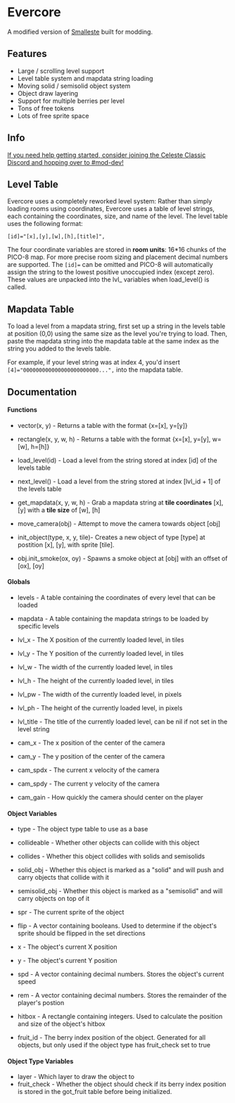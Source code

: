 # Evercore
A modified version of [Smalleste](https://github.com/CelesteClassic/smalleste) built for modding.

## Features

  * Large / scrolling level support
  * Level table system and mapdata string loading
  * Moving solid / semisolid object system
  * Object draw layering
  * Support for multiple berries per level
  * Tons of free tokens
  * Lots of free sprite space

## Info

  [If you need help getting started, consider joining the Celeste Classic Discord and hopping over to #mod-dev!](https://discord.com/invite/9Dm3NCS)

## Level Table

Evercore uses a completely reworked level system: Rather than simply loading rooms using coordinates, Evercore uses a table of level strings, each containing the coordinates, size, and name of the level.
The level table uses the following format:

`[id]="[x],[y],[w],[h],[title]",`

The four coordinate variables are stored in **room units**: 16\*16 chunks of the PICO-8 map. For more precise room sizing and placement decimal numbers are supported.
The `[id]=` can be omitted and PICO-8 will automatically assign the string to the lowest positive unoccupied index (except zero).
These values are unpacked into the lvl_ variables when load_level() is called.

## Mapdata Table

To load a level from a mapdata string, first set up a string in the levels table at position (0,0) using the same size as the level you're trying to load.
Then, paste the mapdata string into the mapdata table at the same index as the string you added to the levels table.

For example, if your level string was at index 4, you'd insert `[4]="000000000000000000000000...",` into the mapdata table.

## Documentation

#### Functions

  * vector(x, y) - Returns a table with the format {x=[x], y=[y]}
  * rectangle(x, y, w, h) - Returns a table with the format {x=[x], y=[y], w=[w], h=[h]}

  * load_level(id) - Load a level from the string stored at index [id] of the levels table
  * next_level() - Load a level from the string stored at index [lvl_id + 1] of the levels table
  
  * get_mapdata(x, y, w, h) - Grab a mapdata string at **tile coordinates** [x], [y] with a **tile size** of [w], [h]
  
  * move_camera(obj) - Attempt to move the camera towards object [obj]
  
  * init_object(type, x, y, tile)- Creates a new object of type [type] at postition [x], [y], with sprite [tile].
  * obj.init_smoke(ox, oy) - Spawns a smoke object at [obj] with an offset of [ox], [oy]
  
#### Globals

  * levels - A table containing the coordinates of every level that can be loaded
  * mapdata - A table containing the mapdata strings to be loaded by specific levels

  * lvl_x - The X position of the currently loaded level, in tiles
  * lvl_y - The Y position of the currently loaded level, in tiles
  * lvl_w - The width of the currently loaded level, in tiles
  * lvl_h - The height of the currently loaded level, in tiles
  
  * lvl_pw - The width of the currently loaded level, in pixels
  * lvl_ph - The height of the currently loaded level, in pixels
  
  * lvl_title - The title of the currently loaded level, can be nil if not set in the level string
  
  * cam_x - The x position of the center of the camera
  * cam_y - The y position of the center of the camera
  
  * cam_spdx - The current x velocity of the camera
  * cam_spdy - The current y velocity of the camera
  
  * cam_gain - How quickly the camera should center on the player
  
#### Object Variables

  * type - The object type table to use as a base
  
  * collideable - Whether other objects can collide with this object
  * collides - Whether this object collides with solids and semisolids
  * solid_obj - Whether this object is marked as a "solid" and will push and carry objects that collide with it
  * semisolid_obj - Whether this object is marked as a "semisolid" and will carry objects on top of it
  
  * spr - The current sprite of the object
  * flip - A vector containing booleans. Used to determine if the object's sprite should be flipped in the set directions
  
  * x - The object's current X position
  * y - The object's current Y position
  * spd - A vector containing decimal numbers. Stores the object's current speed
  * rem - A vector containing decimal numbers. Stores the remainder of the player's postion
  
  * hitbox - A rectangle containing integers. Used to calculate the position and size of the object's hitbox
  
  * fruit_id - The berry index position of the object. Generated for all objects, but only used if the object type has fruit_check set to true
  
#### Object Type Variables

  * layer - Which layer to draw the object to
  * fruit_check - Whether the object should check if its berry index position is stored in the got_fruit table before being initialized.